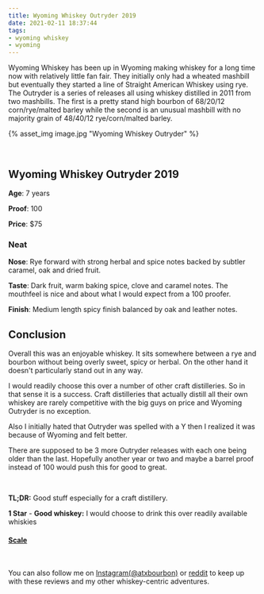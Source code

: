 ```yaml
---
title: Wyoming Whiskey Outryder 2019
date: 2021-02-11 18:37:44
tags:
- wyoming whiskey
- wyoming
---
```


Wyoming Whiskey has been up in Wyoming making whiskey for a long time now with relatively little fan fair. They initially only had a wheated mashbill but eventually they started a line of Straight American Whiskey using rye. The Outryder is a series of releases all using whiskey distilled in 2011 from two mashbills. The first is a pretty stand high bourbon of 68/20/12 corn/rye/malted barley while the second is an unusual mashbill with no majority grain of 48/40/12 rye/corn/malted barley. 

{% asset_img image.jpg "Wyoming Whiskey Outryder" %}

&nbsp;

## Wyoming Whiskey Outryder 2019

**Age**: 7 years

**Proof**: 100 

**Price**: $75

### Neat
**Nose**: Rye forward with strong herbal and spice notes backed by subtler caramel, oak and dried fruit.

**Taste**: Dark fruit, warm baking spice, clove and caramel notes. The mouthfeel is nice and about what I would expect from a 100 proofer.

**Finish**: Medium length spicy finish balanced by oak and leather notes.


## Conclusion

Overall this was an enjoyable whiskey. It sits somewhere between a rye and bourbon without being overly sweet, spicy or herbal. On the other hand it doesn't particularly stand out in any way. 

I would readily choose this over a number of other craft distilleries. So in that sense it is a success. Craft distilleries that actually distill all their own whiskey are rarely competitive with the big guys on price and Wyoming Outryder is no exception.

Also I initially hated that Outryder was spelled with a Y then I realized it was because of Wyoming and felt better.

There are supposed to be 3 more Outryder releases with each one being older than the last. Hopefully another year or two and maybe a barrel proof instead of 100 would push this for good to great.

&nbsp;

**TL;DR:** Good stuff especially for a craft distillery. 

**1 Star** - **Good whiskey:** I would choose to drink this over readily available whiskies

#### [Scale](http://atxbourbon.com/Scale/)

&nbsp;

You can also follow me on [Instagram(@atxbourbon)](https://www.instagram.com/atxbourbon/) or [reddit](https://www.reddit.com/r/atxbourbon/) to keep up with these reviews and my other whiskey-centric adventures.




